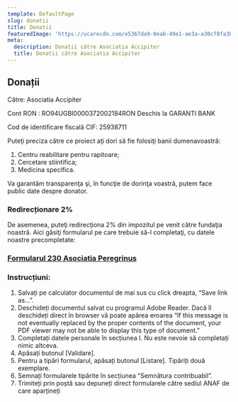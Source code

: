 ```yaml
---
template: DefaultPage
slug: donatii
title: Donatii
featuredImage: 'https://ucarecdn.com/e5367da9-0eab-49e1-ae3a-a30cf0fa3b22/'
meta:
  description: Donatii către Asociatia Accipiter
  title: Donatii către Asociatia Accipiter
---
```

## Donații

Către: Asociatia Accipiter

Cont RON : RO94UGBI0000372002184RON  Deschis la GARANTI BANK

Cod de identificare fiscală CIF: 25938711

Puteţi preciza către ce proiect aţi dori să fie folosiţi banii dumenavoastră:

1. Centru reabilitare pentru rapitoare;
2. Cercetare stiintifica;
3. Medicina specifica.

Va garantăm transparenţa şi, în funcţie de dorinţa voastră, putem face public date despre donator.

### Redirecționare 2%

De asemenea, puteţi redirecţiona 2% din impozitul pe venit către fundaţia noastră. Aici găsiţi formularul pe care trebuie să-l completaţi, cu datele noastre precompletate:

### [Formularul 230 Asociatia Peregrinus](http://www.asociatiaperegrinus.ro/test/wp-content/uploads/2017/04/cerere_230_2017-COMPLETATA-1.pdf)

### Instrucțiuni:

1. Salvați pe calculator documentul de mai sus cu click dreapta, “Save link as…”.
2. Deschideți documentul salvat cu programul Adobe Reader. Dacă îl deschideți direct în browser vă poate apărea eroarea “If this message is not eventually replaced by the proper contents of the document, your PDF viewer may not be able to display this type of document.”
3. Completați datele personale în secțiunea I. Nu este nevoie să completați nimic altceva.
4. Apăsați butonul \[Validare].
5. Pentru a tipări formularul, apăsați butonul \[Listare]. Tipăriți două exemplare.
6. Semnați formularele tipărite în secțiunea “Semnătura contribuabil”.
7. Trimiteți prin poștă sau depuneți direct formularele către sediul ANAF de care aparțineți
